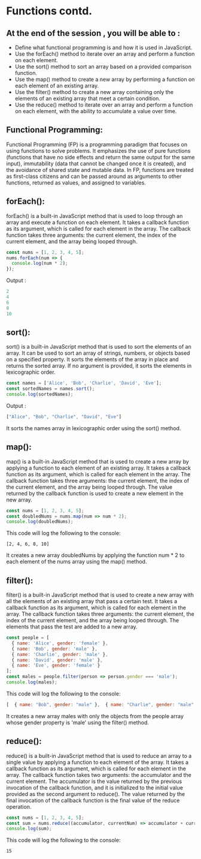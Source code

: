 # Functions contd.
## At the end of the session , you will be able to : 

- Define what functional programming is and how it is used in JavaScript.
- Use the forEach() method to iterate over an array and perform a function on each element.
- Use the sort() method to sort an array based on a provided comparison function.
- Use the map() method to create a new array by performing a function on each element of an existing array.
- Use the filter() method to create a new array containing only the elements of an existing array that meet a certain condition.
- Use the reduce() method to iterate over an array and perform a function on each element, with the ability to accumulate a value over time.

## Functional Programming:
Functional Programming (FP) is a programming paradigm that focuses on using functions to solve problems. It emphasizes the use of pure functions (functions that have no side effects and return the same output for the same input), immutability (data that cannot be changed once it is created), and the avoidance of shared state and mutable data. In FP, functions are treated as first-class citizens and can be passed around as arguments to other functions, returned as values, and assigned to variables.

## forEach():
forEach() is a built-in JavaScript method that is used to loop through an array and execute a function on each element. It takes a callback function as its argument, which is called for each element in the array. The callback function takes three arguments: the current element, the index of the current element, and the array being looped through.

```js
const nums = [1, 2, 3, 4, 5];
nums.forEach(num => {
  console.log(num * 2);
});

```

Output :

```js
2
4
6
8
10

```

## sort():
sort() is a built-in JavaScript method that is used to sort the elements of an array. It can be used to sort an array of strings, numbers, or objects based on a specified property. It sorts the elements of the array in place and returns the sorted array. If no argument is provided, it sorts the elements in lexicographic order.

```js
const names = ['Alice', 'Bob', 'Charlie', 'David', 'Eve'];
const sortedNames = names.sort();
console.log(sortedNames);

```
Output : 

```js
["Alice", "Bob", "Charlie", "David", "Eve"]

```
It sorts the names array in lexicographic order using the sort() method.

## map():
map() is a built-in JavaScript method that is used to create a new array by applying a function to each element of an existing array. It takes a callback function as its argument, which is called for each element in the array. The callback function takes three arguments: the current element, the index of the current element, and the array being looped through. The value returned by the callback function is used to create a new element in the new array.

```js
const nums = [1, 2, 3, 4, 5];
const doubledNums = nums.map(num => num * 2);
console.log(doubledNums);

```
This code will log the following to the console:

```
[2, 4, 6, 8, 10]
```
It creates a new array doubledNums by applying the function num * 2 to each element of the nums array using the map() method.

## filter():
filter() is a built-in JavaScript method that is used to create a new array with all the elements of an existing array that pass a certain test. It takes a callback function as its argument, which is called for each element in the array. The callback function takes three arguments: the current element, the index of the current element, and the array being looped through. The elements that pass the test are added to a new array.

```js
const people = [
  { name: 'Alice', gender: 'female' },
  { name: 'Bob', gender: 'male' },
  { name: 'Charlie', gender: 'male' },
  { name: 'David', gender: 'male' },
  { name: 'Eve', gender: 'female' }
];
const males = people.filter(person => person.gender === 'male');
console.log(males);
```

This code will log the following to the console:

```js
[  { name: "Bob", gender: "male" },  { name: "Charlie", gender: "male" },  { name: "David", gender: "male" }]
```

It creates a new array males with only the objects from the people array whose gender property is 'male' using the filter() method.
## reduce():
reduce() is a built-in JavaScript method that is used to reduce an array to a single value by applying a function to each element of the array. It takes a callback function as its argument, which is called for each element in the array. The callback function takes two arguments: the accumulator and the current element. The accumulator is the value returned by the previous invocation of the callback function, and it is initialized to the initial value provided as the second argument to reduce(). The value returned by the final invocation of the callback function is the final value of the reduce operation.

```js
const nums = [1, 2, 3, 4, 5];
const sum = nums.reduce((accumulator, currentNum) => accumulator + currentNum, 0);
console.log(sum);

```

This code will log the following to the console:

```
15
```
